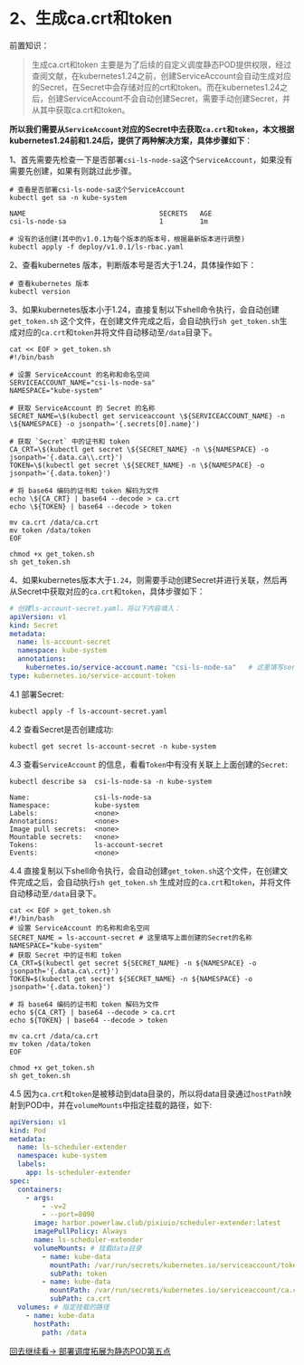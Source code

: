 # 2、生成ca.crt和token

前置知识：
> 生成ca.crt和token 主要是为了后续的自定义调度静态POD提供权限，经过查阅文献，在kubernetes1.24之前，创建ServiceAccount会自动生成对应的Secret，在Secret中会存储对应的crt和token。而在kubernetes1.24之后，创建ServiceAccount不会自动创建Secret，需要手动创建Secret，并从其中获取ca.crt和token。

**所以我们需要从`ServiceAccount`对应的Secret中去获取`ca.crt`和`token`，本文根据kubernetes1.24前和1.24后，提供了两种解决方案，具体步骤如下**：

1、首先需要先检查一下是否部署`csi-ls-node-sa`这个`ServiceAccount`，如果没有需要先创建，如果有则跳过此步骤。

```shell
# 查看是否部署csi-ls-node-sa这个ServiceAccount
kubectl get sa -n kube-system

NAME                                 SECRETS   AGE 
csi-ls-node-sa                       1         1m

# 没有的话创建(其中的v1.0.1为每个版本的版本号，根据最新版本进行调整)
kubectl apply -f deploy/v1.0.1/ls-rbac.yaml
```

2、查看kubernetes 版本，判断版本号是否大于1.24，具体操作如下：

```shell
# 查看kubernetes 版本
kubectl version
```

3、如果kubernetes版本小于1.24，直接复制以下shell命令执行，会自动创建`get_token.sh`
这个文件，在创建文件完成之后，会自动执行`sh get_token.sh`生成对应的`ca.crt`和`token`并将文件自动移动至`/data`目录下。

```shell
cat << EOF > get_token.sh
#!/bin/bash

# 设置 ServiceAccount 的名称和命名空间
SERVICEACCOUNT_NAME="csi-ls-node-sa"
NAMESPACE="kube-system"

# 获取 ServiceAccount 的 Secret 的名称
SECRET_NAME=\$(kubectl get serviceaccount \${SERVICEACCOUNT_NAME} -n \${NAMESPACE} -o jsonpath='{.secrets[0].name}')

# 获取 `Secret` 中的证书和 token
CA_CRT=\$(kubectl get secret \${SECRET_NAME} -n \${NAMESPACE} -o jsonpath='{.data.ca\\.crt}')
TOKEN=\$(kubectl get secret \${SECRET_NAME} -n \${NAMESPACE} -o jsonpath='{.data.token}')

# 将 base64 编码的证书和 token 解码为文件
echo \${CA_CRT} | base64 --decode > ca.crt
echo \${TOKEN} | base64 --decode > token

mv ca.crt /data/ca.crt
mv token /data/token
EOF

chmod +x get_token.sh
sh get_token.sh
```

4、如果kubernetes版本大于`1.24`，则需要手动创建Secret并进行关联，然后再从Secret中获取对应的`ca.crt`和`token`，具体步骤如下：

```yaml
# 创建ls-account-secret.yaml，将以下内容填入：
apiVersion: v1
kind: Secret
metadata:
  name: ls-account-secret
  namespace: kube-system
  annotations:
    kubernetes.io/service-account.name: "csi-ls-node-sa"   # 这里填写serviceAccountName
type: kubernetes.io/service-account-token
```

4.1 部署Secret:

```shell
kubectl apply -f ls-account-secret.yaml
```

4.2 查看Secret是否创建成功:

```shell
kubectl get secret ls-account-secret -n kube-system
```

4.3 查看`ServiceAccount` 的信息，看看`Token`中有没有关联上上面创建的`Secret`:

```shell
kubectl describe sa  csi-ls-node-sa -n kube-system

Name:                csi-ls-node-sa
Namespace:           kube-system
Labels:              <none>
Annotations:         <none>
Image pull secrets:  <none>
Mountable secrets:   <none>
Tokens:              ls-account-secret
Events:              <none>
```

4.4 直接复制以下shell命令执行，会自动创建`get_token.sh`这个文件，在创建文件完成之后，会自动执行`sh get_token.sh`
生成对应的`ca.crt`和`token`，并将文件自动移动至`/data`目录下。

```shell
cat << EOF > get_token.sh
#!/bin/bash
# 设置 ServiceAccount 的名称和命名空间
SECRET_NAME = ls-account-secret # 这里填写上面创建的Secret的名称
NAMESPACE="kube-system"
# 获取 Secret 中的证书和 token
CA_CRT=$(kubectl get secret ${SECRET_NAME} -n ${NAMESPACE} -o jsonpath='{.data.ca\.crt}')
TOKEN=$(kubectl get secret ${SECRET_NAME} -n ${NAMESPACE} -o jsonpath='{.data.token}')

# 将 base64 编码的证书和 token 解码为文件
echo ${CA_CRT} | base64 --decode > ca.crt
echo ${TOKEN} | base64 --decode > token

mv ca.crt /data/ca.crt
mv token /data/token
EOF

chmod +x get_token.sh
sh get_token.sh
```

4.5 因为`ca.crt`和`token`是被移动到data目录的，所以将data目录通过`hostPath`映射到POD中，并在`volumeMounts`中指定挂载的路径，如下:

```yaml
apiVersion: v1
kind: Pod
metadata:
  name: ls-scheduler-extender
  namespace: kube-system
  labels:
    app: ls-scheduler-extender
spec:
  containers:
    - args:
        - -v=2
        - --port=8090
      image: harbor.powerlaw.club/pixiuio/scheduler-extender:latest
      imagePullPolicy: Always
      name: ls-scheduler-extender
      volumeMounts: # 挂载data目录
        - name: kube-data
          mountPath: /var/run/secrets/kubernetes.io/serviceaccount/token
          subPath: token
        - name: kube-data
          mountPath: /var/run/secrets/kubernetes.io/serviceaccount/ca.crt
          subPath: ca.crt
  volumes: # 指定挂载的路径
    - name: kube-data
      hostPath:
        path: /data

```

[回去继续看-> 部署调度拓展为静态POD第五点](部署ls-scheduler-extender静态POD步骤.md)
